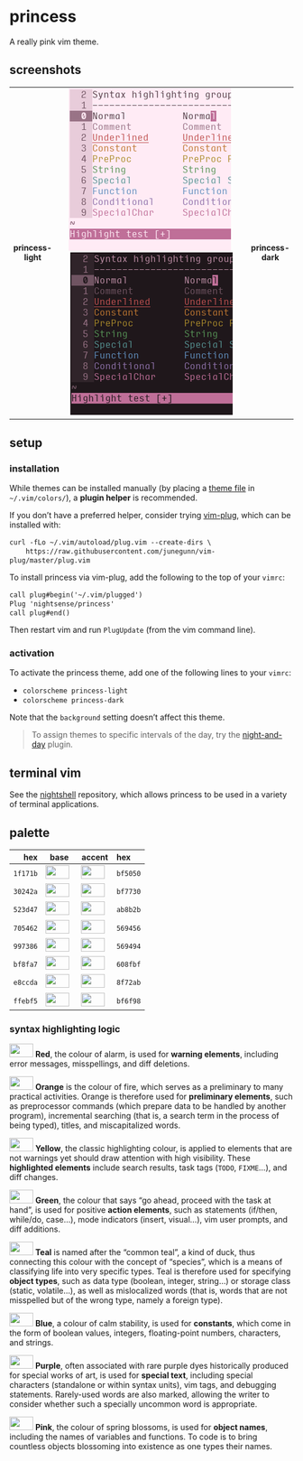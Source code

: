 <h1 id="princess">princess</h1>

<p>A really pink vim theme.</p>

<h2 id="screenshots">screenshots</h2>

<table>
<tr></tr><tr><td align="center"><strong>princess-<br />light</strong></td>
<td align="center"><img src="/img/screenshot-princess-light.png" alt="screenshot of the princess-light vim theme" width="288" /> <img src="/img/screenshot-princess-dark.png" alt="screenshot of the princess-dark vim theme" width="288" /></td>
<td align="center"><strong>princess-<br />dark</strong></td></tr>
</table>

<h2 id="setup">setup</h2>

<h3 id="installation">installation</h3>

<p>While themes can be installed manually (by placing a <a href="https://github.com/nightsense/princess/tree/master/colors">theme file</a> in <code class="highlighter-rouge">~/.vim/colors/</code>), a <strong>plugin helper</strong> is recommended.</p>

<p>If you don’t have a preferred helper, consider trying <a href="https://github.com/junegunn/vim-plug">vim-plug</a>, which can be installed with:</p>

<div class="highlighter-rouge"><pre class="highlight"><code>curl -fLo ~/.vim/autoload/plug.vim --create-dirs \
    https://raw.githubusercontent.com/junegunn/vim-plug/master/plug.vim
</code></pre>
</div>

<p>To install princess via vim-plug, add the following to the top of your <code class="highlighter-rouge">vimrc</code>:</p>

<div class="highlighter-rouge"><pre class="highlight"><code>call plug#begin('~/.vim/plugged')
Plug 'nightsense/princess'
call plug#end()
</code></pre>
</div>

<p>Then restart vim and run <code class="highlighter-rouge">PlugUpdate</code> (from the vim command line).</p>

<h3 id="activation">activation</h3>

<p>To activate the princess theme, add one of the following lines to your <code class="highlighter-rouge">vimrc</code>:</p>

<ul>
  <li><code class="highlighter-rouge">colorscheme princess-light</code></li>
  <li><code class="highlighter-rouge">colorscheme princess-dark</code></li>
</ul>

<p>Note that the <code class="highlighter-rouge">background</code> setting doesn’t affect this theme.</p>

<blockquote>
  <p>To assign themes to specific intervals of the day, try the <a href="https://github.com/nightsense/night-and-day">night-and-day</a> plugin.</p>
</blockquote>

<h2 id="terminal-vim">terminal vim</h2>

<p>See the <a href="https://github.com/nightsense/nightshell">nightshell</a> repository, which allows princess to be used in a variety of terminal applications.</p>

<h2 id="palette">palette</h2>

<table>
  <thead>
    <tr>
      <th style="text-align: right">hex</th>
      <th style="text-align: center">base</th>
      <th style="text-align: center">accent</th>
      <th style="text-align: left">hex</th>
    </tr>
  </thead>
  <tbody>
    <tr>
      <td style="text-align: right"><code class="highlighter-rouge">1f171b</code></td>
      <td style="text-align: center"><img src="http://www.colorhexa.com/1f171b.png" height="24" width="42" /> </td>
      <td style="text-align: center"><img src="http://www.colorhexa.com/bf5050.png" height="24" width="42" /> </td>
      <td style="text-align: left"><code class="highlighter-rouge">bf5050</code></td>
    </tr>
    <tr>
      <td style="text-align: right"><code class="highlighter-rouge">30242a</code></td>
      <td style="text-align: center"><img src="http://www.colorhexa.com/30242a.png" height="24" width="42" /> </td>
      <td style="text-align: center"><img src="http://www.colorhexa.com/bf7730.png" height="24" width="42" /> </td>
      <td style="text-align: left"><code class="highlighter-rouge">bf7730</code></td>
    </tr>
    <tr>
      <td style="text-align: right"><code class="highlighter-rouge">523d47</code></td>
      <td style="text-align: center"><img src="http://www.colorhexa.com/523d47.png" height="24" width="42" /> </td>
      <td style="text-align: center"><img src="http://www.colorhexa.com/ab8b2b.png" height="24" width="42" /> </td>
      <td style="text-align: left"><code class="highlighter-rouge">ab8b2b</code></td>
    </tr>
    <tr>
      <td style="text-align: right"><code class="highlighter-rouge">705462</code></td>
      <td style="text-align: center"><img src="http://www.colorhexa.com/705462.png" height="24" width="42" /> </td>
      <td style="text-align: center"><img src="http://www.colorhexa.com/569456.png" height="24" width="42" /> </td>
      <td style="text-align: left"><code class="highlighter-rouge">569456</code></td>
    </tr>
    <tr>
      <td style="text-align: right"><code class="highlighter-rouge">997386</code></td>
      <td style="text-align: center"><img src="http://www.colorhexa.com/997386.png" height="24" width="42" /> </td>
      <td style="text-align: center"><img src="http://www.colorhexa.com/569494.png" height="24" width="42" /> </td>
      <td style="text-align: left"><code class="highlighter-rouge">569494</code></td>
    </tr>
    <tr>
      <td style="text-align: right"><code class="highlighter-rouge">bf8fa7</code></td>
      <td style="text-align: center"><img src="http://www.colorhexa.com/bf8fa7.png" height="24" width="42" /> </td>
      <td style="text-align: center"><img src="http://www.colorhexa.com/608fbf.png" height="24" width="42" /> </td>
      <td style="text-align: left"><code class="highlighter-rouge">608fbf</code></td>
    </tr>
    <tr>
      <td style="text-align: right"><code class="highlighter-rouge">e8ccda</code></td>
      <td style="text-align: center"><img src="http://www.colorhexa.com/e8ccda.png" height="24" width="42" /> </td>
      <td style="text-align: center"><img src="http://www.colorhexa.com/8f72ab.png" height="24" width="42" /> </td>
      <td style="text-align: left"><code class="highlighter-rouge">8f72ab</code></td>
    </tr>
    <tr>
      <td style="text-align: right"><code class="highlighter-rouge">ffebf5</code></td>
      <td style="text-align: center"><img src="http://www.colorhexa.com/ffebf5.png" height="24" width="42" /> </td>
      <td style="text-align: center"><img src="http://www.colorhexa.com/bf6f98.png" height="24" width="42" /> </td>
      <td style="text-align: left"><code class="highlighter-rouge">bf6f98</code></td>
    </tr>
  </tbody>
</table>

<h3 id="syntax-highlighting-logic">syntax highlighting logic</h3>

<p><img src="http://www.colorhexa.com/bf5050.png" height="24" width="42" />
<strong>Red</strong>, the colour of alarm, is used for <strong>warning elements</strong>, including error messages, misspellings, and diff deletions.</p>

<p><img src="http://www.colorhexa.com/bf7730.png" height="24" width="42" />
<strong>Orange</strong> is the colour of fire, which serves as a preliminary to many practical activities. Orange is therefore used for <strong>preliminary elements</strong>, such as preprocessor commands (which prepare data to be handled by another program), incremental searching (that is, a search term in the process of being typed), titles, and miscapitalized words.</p>

<p><img src="http://www.colorhexa.com/ab8b2b.png" height="24" width="42" />
<strong>Yellow</strong>, the classic highlighting colour, is applied to elements that are not warnings yet should draw attention with high visibility. These <strong>highlighted elements</strong> include search results, task tags (<code class="highlighter-rouge">TODO</code>, <code class="highlighter-rouge">FIXME</code>…), and diff changes.</p>

<p><img src="http://www.colorhexa.com/569456.png" height="24" width="42" />
<strong>Green</strong>, the colour that says “go ahead, proceed with the task at hand”, is used for positive <strong>action elements</strong>, such as statements (if/then, while/do, case…), mode indicators (insert, visual…), vim user prompts, and diff additions.</p>

<p><img src="http://www.colorhexa.com/569494.png" height="24" width="42" />
<strong>Teal</strong> is named after the “common teal”, a kind of duck, thus connecting this colour with the concept of “species”, which is a means of classifying life into very specific types. Teal is therefore used for specifying <strong>object types</strong>, such as data type (boolean, integer, string…) or storage class (static, volatile…), as well as mislocalized words (that is, words that are not misspelled but of the wrong type, namely a foreign type).</p>

<p><img src="http://www.colorhexa.com/608fbf.png" height="24" width="42" />
<strong>Blue</strong>, a colour of calm stability, is used for <strong>constants</strong>, which come in the form of boolean values, integers, floating-point numbers, characters, and strings.</p>

<p><img src="http://www.colorhexa.com/8f72ab.png" height="24" width="42" />
<strong>Purple</strong>, often associated with rare purple dyes historically produced for special works of art, is used for <strong>special text</strong>, including special characters (standalone or within syntax units), vim tags, and debugging statements. Rarely-used words are also marked, allowing the writer to consider whether such a specially uncommon word is appropriate.</p>

<p><img src="http://www.colorhexa.com/bf6f98.png" height="24" width="42" />
<strong>Pink</strong>, the colour of spring blossoms, is used for <strong>object names</strong>, including the names of variables and functions. To code is to bring countless objects blossoming into existence as one types their names.</p>

